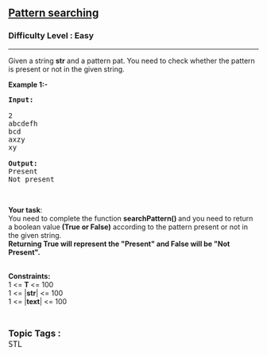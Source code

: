 <h2><a href="https://practice.geeksforgeeks.org/problems/pattern-searching5231/1?utm_source=discord&utm_medium=dsa300923&utm_campaign=dsa+marketing">Pattern searching</a></h2><h3>Difficulty Level : Easy</h3><hr><div class="problems_problem_content__Xm_eO"><p>Given a string <strong>str</strong> and a pattern pat. You need to check whether the pattern is present or not in the given string.&nbsp;</p>

<p><strong>Example 1:-</strong></p>

<pre><strong>Input:</strong>

2
abcdefh
bcd
axzy
xy

<strong>Output:</strong>
Present
Not present</pre>

<p>&nbsp;</p>

<p><strong>Your&nbsp;task</strong>:<br>
You need to complete the function <strong>searchPattern()&nbsp;</strong>and&nbsp;you need to return a boolean value<strong> (True or False)</strong> according to the pattern present or not in the given string.<br>
<strong>Returning True will represent the "Present" and False will be "Not Present".</strong><br>
&nbsp;</p>

<p><strong>Constraints:</strong><br>
1 &lt;= <strong>T </strong>&lt;= 100<br>
1 &lt;= |<strong>str</strong>| &lt;= 100<br>
1 &lt;= |<strong>text</strong>| &lt;= 100</p>
</div><br><p><span style=font-size:18px><strong>Topic Tags : </strong><br><code>STL</code>&nbsp;